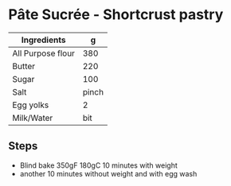 # Pâte Sucrée - Shortcrust pastry

Ingredients | g
--- | ---
All Purpose flour | 380
Butter | 220
Sugar | 100
Salt | pinch
Egg yolks | 2
Milk/Water | bit

## Steps
- Blind bake 350gF 180gC 10 minutes with weight
- another 10 minutes without weight and with egg wash